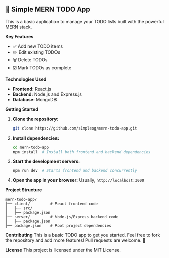 ## 📝 Simple MERN TODO App

This is a basic application to manage your TODO lists built with the powerful MERN stack.

**Key Features**

- ✅ Add new TODO items
- ✏️ Edit existing TODOs
- 🗑️ Delete TODOs
- ☑️ Mark TODOs as complete

**Technologies Used**

- **Frontend:** React.js
- **Backend:** Node.js and Express.js
- **Database:** MongoDB

**Getting Started**

1. **Clone the repository:**

   ```bash
   git clone https://github.com/s1mpleog/mern-todo-app.git
   ```

2. **Install dependencies:**

   ```bash
   cd mern-todo-app
   npm install  # Install both frontend and backend dependencies
   ```

3. **Start the development servers:**

   ```bash
   npm run dev  # Starts frontend and backend concurrently
   ```

4. **Open the app in your browser:**
   Usually, `http://localhost:3000`

**Project Structure**

```
mern-todo-app/
├── client/         # React frontend code
│   ├── src/
│   ├── package.json
├── server/         # Node.js/Express backend code
│   ├── package.json
├── package.json    # Root project dependencies
```

**Contributing**
This is a basic TODO app to get you started. Feel free to fork the repository and add more features! Pull requests are welcome. 🚀

**License**
This project is licensed under the MIT License.
